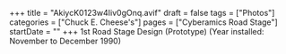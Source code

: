 +++
title = "AkiycK0123w4Iiv0gOnq.avif"
draft = false
tags = ["Photos"]
categories = ["Chuck E. Cheese's"]
pages = ["Cyberamics Road Stage"]
startDate = ""
+++
1st Road Stage Design (Prototype) (Year installed: November to December 1990)
